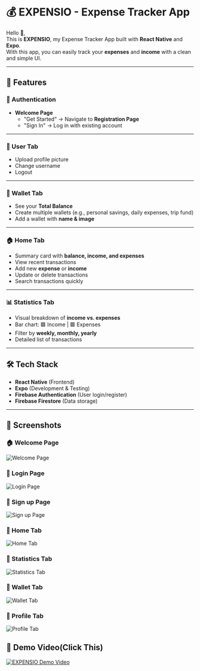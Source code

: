 # 💰 EXPENSIO - Expense Tracker App

Hello 👋,  
This is **EXPENSIO**, my Expense Tracker App built with **React Native** and **Expo**.  
With this app, you can easily track your **expenses** and **income** with a clean and simple UI.  

---

## 🚀 Features

### 🔐 Authentication
- **Welcome Page**  
  - "Get Started" → Navigate to **Registration Page**  
  - "Sign In" → Log in with existing account  

---

### 👤 User Tab
- Upload profile picture  
- Change username  
- Logout  

---

### 👛 Wallet Tab
- See your **Total Balance**  
- Create multiple wallets (e.g., personal savings, daily expenses, trip fund)  
- Add a wallet with **name & image**  

---

### 🏠 Home Tab
- Summary card with **balance, income, and expenses**  
- View recent transactions  
- Add new **expense** or **income**  
- Update or delete transactions  
- Search transactions quickly  

---

### 📊 Statistics Tab
- Visual breakdown of **income vs. expenses**  
- Bar chart: 🟩 Income | 🟥 Expenses  
- Filter by **weekly, monthly, yearly**  
- Detailed list of transactions  

---

## 🛠️ Tech Stack

- **React Native** (Frontend)  
- **Expo** (Development & Testing)  
- **Firebase Authentication** (User login/register)  
- **Firebase Firestore** (Data storage)  

---

## 📸 Screenshots

### 🏠 Welcome Page
![Welcome Page](./readmeImages/welcome-page.png)
### 👛 Login Page
![Login Page](./readmeImages/login-page.png)
### 👛 Sign up Page
![Sign up Page](./readmeImages/sign-up-page.png)
### 👛 Home Tab
![Home Tab](./readmeImages/home-tab.png)
### 👛 Statistics Tab
![Statistics Tab](./readmeImages/statistics-tab.png)
### 👛 Wallet Tab
![Wallet Tab](./readmeImages/wallet-tab.png)
### 👛 Profile Tab
![Profile Tab](./readmeImages/profile-tab.png)


## 🎥 Demo Video(Click This)

[![EXPENSIO Demo Video](./readmeImages/expense-tracker-app-thumbnail.png)](https://youtu.be/mL4xf_lsM4I)
